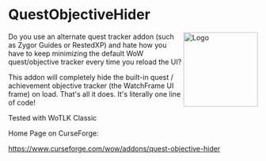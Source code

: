 # QuestObjectiveHider

<img src="https://raw.github.com/tomchapin/quest-objective-hider/main/logo/quest-objective-hider.jpg" alt="Logo" align="right" height="150" width="150" >

Do you use an alternate quest tracker addon (such as Zygor Guides or RestedXP) and hate how you have to keep minimizing the default WoW quest/objective tracker every time you reload the UI?

This addon will completely hide the built-in quest / achievement objective tracker (the WatchFrame UI frame) on load. That's all it does. It's literally one line of code!

Tested with WoTLK Classic

Home Page on CurseForge:

https://www.curseforge.com/wow/addons/quest-objective-hider
